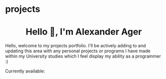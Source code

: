 # projects

<h1 align="center">Hello 👋, I'm Alexander Ager</h1>

Hello, welcome to my projects portfolio. I'll be actively adding to and updating this area with any personal projects or programs I have made within my University studies which I feel display my ability as a programmer :)

Currently available:
